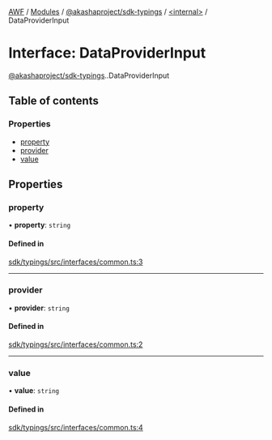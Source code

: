 [AWF](../README.md) / [Modules](../modules.md) / [@akashaproject/sdk-typings](../modules/akashaproject_sdk_typings.md) / [<internal\>](../modules/akashaproject_sdk_typings._internal_.md) / DataProviderInput

# Interface: DataProviderInput

[@akashaproject/sdk-typings](../modules/akashaproject_sdk_typings.md).[<internal>](../modules/akashaproject_sdk_typings._internal_.md).DataProviderInput

## Table of contents

### Properties

- [property](akashaproject_sdk_typings._internal_.DataProviderInput.md#property)
- [provider](akashaproject_sdk_typings._internal_.DataProviderInput.md#provider)
- [value](akashaproject_sdk_typings._internal_.DataProviderInput.md#value)

## Properties

### property

• **property**: `string`

#### Defined in

[sdk/typings/src/interfaces/common.ts:3](https://github.com/AKASHAorg/akasha-world-framework/blob/d81a7246/sdk/typings/src/interfaces/common.ts#L3)

___

### provider

• **provider**: `string`

#### Defined in

[sdk/typings/src/interfaces/common.ts:2](https://github.com/AKASHAorg/akasha-world-framework/blob/d81a7246/sdk/typings/src/interfaces/common.ts#L2)

___

### value

• **value**: `string`

#### Defined in

[sdk/typings/src/interfaces/common.ts:4](https://github.com/AKASHAorg/akasha-world-framework/blob/d81a7246/sdk/typings/src/interfaces/common.ts#L4)
